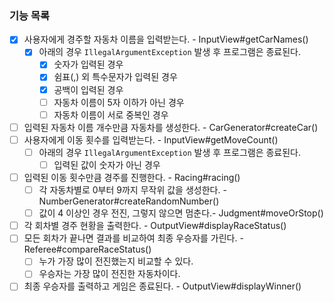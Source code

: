 ### 기능 목록

- [x] 사용자에게 경주할 자동차 이름을 입력받는다. - InputView#getCarNames()
  - [x] 아래의 경우 `IllegalArgumentException` 발생 후 프로그램은 종료된다.
    - [x] 숫자가 입력된 경우
    - [x] 쉼표(,) 외 특수문자가 입력된 경우
    - [x] 공백이 입력된 경우
    - [ ] 자동차 이름이 5자 이하가 아닌 경우
    - [ ] 자동차 이름이 서로 중복인 경우
- [ ] 입력된 자동차 이름 개수만큼 자동차를 생성한다. - CarGenerator#createCar()
- [ ] 사용자에게 이동 횟수를 입력받는다. - InputView#getMoveCount()
  - [ ] 아래의 경우 `IllegalArgumentException` 발생 후 프로그램은 종료된다.
    - [ ] 입력된 값이 숫자가 아닌 경우
- [ ] 입력된 이동 횟수만큼 경주를 진행한다. - Racing#racing()
  - [ ] 각 자동차별로 0부터 9까지 무작위 값을 생성한다. - NumberGenerator#createRandomNumber()
  - [ ] 값이 4 이상인 경우 전진, 그렇지 않으면 멈춘다.- Judgment#moveOrStop()
- [ ] 각 회차별 경주 현황을 출력한다. - OutputView#displayRaceStatus()
- [ ] 모든 회차가 끝나면 결과를 비교하여 최종 우승자를 가린다. - Referee#compareRaceStatus()
  - [ ] 누가 가장 많이 전진했는지 비교할 수 있다. 
  - [ ] 우승자는 가장 많이 전진한 자동차이다.
- [ ] 최종 우승자를 출력하고 게임은 종료된다. - OutputView#displayWinner()